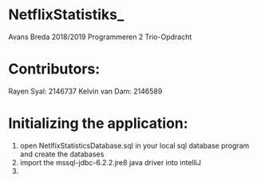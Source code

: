 # NetflixStatistiks_

Avans Breda 2018/2019 Programmeren 2 Trio-Opdracht

# Contributors:
Rayen Syal: 2146737
Kelvin van Dam: 2146589

# Initializing the application:
1. open NetlfixStatisticsDatabase.sql in your local sql database program and create the databases
2. import the mssql-jdbc-6.2.2.jre8 java driver into intelliJ
3. 
